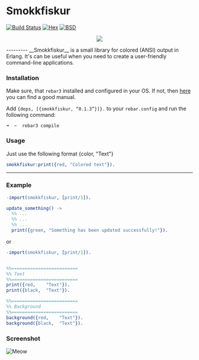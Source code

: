 # Smokkfiskur

[![Build Status](https://travis-ci.org/lk-geimfari/smokkfiskur.svg?branch=master)](https://travis-ci.org/lk-geimfari/smokkfiskur)
[![Hex](https://img.shields.io/badge/hex-v0.1.3-brightgreen.svg)](https://hex.pm/packages/smokkfiskur)
[![BSD](https://img.shields.io/pypi/l/Django.svg?maxAge=2592000)](https://github.com/lk-geimfari/smokkfiskur/blob/master/LICENSE)

<p align="center">
  <img src="https://raw.githubusercontent.com/lk-geimfari/smokkfiskur/master/other/logo2.png">
</p>
---------
__Smokkfiskur__ is a small library for colored (ANSI) output in Erlang. It's can be useful when you need to create a user-friendly command-line applications.


### Installation
Make sure, that `rebar3` installed and configured in your OS. If not, then [here](https://medium.com/@brucify/using-rebar3-to-manage-erlang-packages-282f78adff1e#.pyz8i9cvy) you can find a good manual. 

Add `{deps, [{smokkfiskur, “0.1.3”}]}.` to your `rebar.config` and run the following command:
```
➜  ~  rebar3 compile
```


### Usage
Just use the following format {color, "Text"}
```erlang
smokkfiskur:print({red, "Colored text"}).
```
---------
### Example
```erlang
-import(smokkfiskur, [print/1]).

update_something() ->
  %% ...
  %% ...
  %% ...
  print({green, "Something has been updated successfully!"}).
```
or
```erlang
-import(smokkfiskur, [print/1]).


%%=========================
%% Text
%%=========================
print({red,    "Text"}).
print({black,  "Text"}).

%%=========================
%% Background
%%=========================
background({red,    "Text"}).
background({black,  "Text"}).

```
### Screenshot

![Meow](https://raw.githubusercontent.com/lk-geimfari/smokkfiskur/master/other/example.png)

